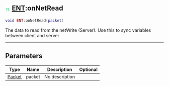 ## ![client](../../.gitbook/assets/client.png) [ENT](ent):onNetRead

```lua
void ENT:onNetRead(packet)
```

The data to read from the netWrite (Server). Use this to sync variables between client and server

------
## Parameters

| Type   | Name | Description | Optional |
| ------ | ---- | ----------- | -------: |
| [Packet](packet) | packet | No description |  |

